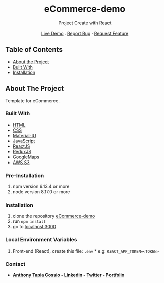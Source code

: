 <p align="center">
  <h1 align="center">eCommerce-demo</h1>
  <p align="center">
    Project Create with React
    <br>
    <br>
    <a href="https://ecommerce-atc.herokuapp.com/" target="_blank">Live Demo</a>
    .
    <a href="https://github.com/AnthonyTC89/ecommerce/issues">Report Bug</a>
    ·
    <a href="https://github.com/AnthonyTC89/ecommerce/issues">Request Feature</a>
  </p>
</p>

<!-- TABLE OF CONTENTS -->
## Table of Contents

* [About the Project](#about-the-project)
* [Built With](#built-with)
* [Installation](#installation)

<!-- ABOUT THE PROJECT -->
## About The Project

Template for eCommerce.

### Built With
* [HTML](https://www.w3.org/html/)
* [CSS](https://www.w3.org/Style/CSS/)
* [Material-IU](https://material-ui.com/)
* [JavaScript](https://www.javascript.com/)
* [ReactJS](https://reactjs.org/)
* [ReduxJS](https://redux.js.org/)
* [GoogleMaps](https://developers.google.com/maps/documentation)
* [AWS S3](https://aws.amazon.com/s3/)

### Pre-Installation
  1. npm version 6.13.4 or more
  2. node version 8.17.0 or more

### Installation
  1. clone the repository [eCommerce-demo](https://github.com/AnthonyTC89/eCommerce-demo)
  4. run `npm install`
  3. go to [localhost:3000](http://localhost:3000)

### Local Environment Variables
  
  1. Front-end (React), create this file: `.env`
    * e.g: `REACT_APP_TOKEN=<TOKEN>`

### Contact

* **[Anthony Tapia Cossio](https://github.com/AnthonyTC89) - [Linkedin](linkedin.com/in/anthony-tapia-cossio) - [Twitter](https://twitter.com/ptonypTC) - [Portfolio](https://portfolio-anthony.herokuapp.com/)**

